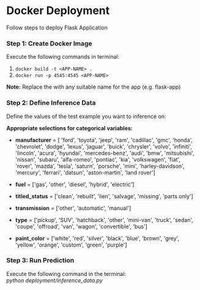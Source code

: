 # Docker Deployment
Follow steps to deploy Flask Application

### Step 1: Create Docker Image
Execute the following commands in terminal:

1. `docker build -t <APP-NAME> .` <br>
2. `docker run -p 4545:4545 <APP-NAME>`

**Note:** Replace the <APP-NAME> with any suitable name for the app (e.g. flask-app)

### Step 2: Define Inference Data
Define the values of the test example you want to inference on:

**Appropriate selections for categorical variables:** <br>
- **manufacturer** = [ 'ford', 'toyota', 'jeep', 'ram', 'cadillac', 'gmc', 'honda', 'chevrolet', 'dodge', 'lexus', 'jaguar', 'buick', 'chrysler', 'volvo',
'infiniti', 'lincoln', 'acura', 'hyundai', 'mercedes-benz', 'audi', 'bmw', 'mitsubishi', 'nissan', 'subaru', 'alfa-romeo', 'pontiac', 'kia',
'volkswagen', 'fiat', 'rover', 'mazda', 'tesla', 'saturn', 'porsche', 'mini', 'harley-davidson', 'mercury', 'ferrari', 'datsun', 'aston-martin', 'land rover']

- **fuel** = ['gas', 'other', 'diesel', 'hybrid', 'electric']

- **titled_status** = ['clean', 'rebuilt', 'lien', 'salvage', 'missing', 'parts only']

- **transmission** = ['other', 'automatic', 'manual']

- **type** = ['pickup', 'SUV', 'hatchback', 'other', 'mini-van', 'truck', 'sedan', 'coupe', 'offroad', 'van', 'wagon', 'convertible', 'bus']

- **paint_color** = ['white', 'red', 'silver', 'black', 'blue', 'brown', 'grey', 'yellow', 'orange', 'custom', 'green', 'purple']

### Step 3: Run Prediction
Execute the following command in the terminal: <br>
*python deployment/inference_data.py*
